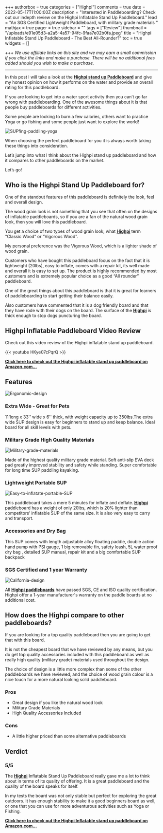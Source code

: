 +++
authorbox = true
categories = ["Highpi"]
comments = true
date = 2022-05-17T11:00:00Z
description = "Interested in Paddleboarding? Check out our indepth review on the Highpi Inflatable Stand Up Paddleboard."
lead = "An SGS Certified Lightweight Paddleboard, with military grade materials "
mathjax = true
pager = true
sidebar = ""
tags = ["Review"]
thumbnail = "/uploads/e91e05d3-a2a5-4a57-94fc-9faa7e02b0fa.jpeg"
title = "Highpi Inflatable Stand Up Paddleboard - The Best All-Rounder?"
toc = true
widgets = []

+++
_We use affiliate links on this site and we may earn a small commission if you click the links and make a purchase. There will be no additional fees added should you wish to make a purchase._

***

In this post I will take a look at the [**Highpi stand up Paddleboard**](https://www.amazon.com/Highpi-Inflatable-Accessories-Backpack-Non-Slip/dp/B08R38NVG6?crid=20MEHFTYVPCU2&keywords=highpi%2Binflatable%2Bstand%2Bup%2Bpaddle%2Bboard&qid=1652793543&sprefix=Highpi%2B%2Caps%2C148&sr=8-5&th=1&linkCode=ll1&tag=paddleboardmaster-20&linkId=50d2f276cf10dc7c735d3d54e86a4afb&language=en_US&ref_=as_li_ss_tl) and give my honest opinion on how it performs on the water and provide an overall rating for this paddleboard.

If you are looking to get into a water sport activity then you can’t go far wrong with paddleboarding. One of the awesome things about it is that people buy paddleboards for different activities.

Some people are looking to burn a few calories, others want to practice Yoga or go fishing and some people just want to explore the world!

![SUPfing-paddling-yoga](/uploads/f043e916-d1ae-415c-9f67-2c359bc1936b.jpeg "SUPfing-paddling-yoga")

When choosing the perfect paddleboard for you it is always worth taking these things into consideration.

Let’s jump into what I think about the Highpi stand up paddleboard and how it compares to other paddleboards on the market.

Let’s go!

## Who is the Highpi Stand Up Paddleboard for?

One of the standout features of this paddleboard is definitely the look, feel and overall design.

The wood grain look is not something that you see that often on the designs of inflatable paddleboards, so if you are a fan of the natural wood grain look, then you will love this paddleboard.

You get a choice of two types of wood grain look, what [**Highpi**](/categories/highpi/) term “Classic Wood” or “Vigorous Wood”.

My personal preference was the Vigorous Wood, which is a lighter shade of wood grain.

Customers who have bought this paddleboard focus on the fact that it is lightweight (20lbs), easy to inflate, comes with a repair kit, its well made and overall it is easy to set up.  The product is highly recommended by most customers and is extremely popular choice as a good “All rounder” paddleboard.

One of the great things about this paddleboard is that it is great for learners of paddleboarding to start getting their balance easily.

Also customers have commented that it is a dog friendly board and that they have rode with their dogs on the board.  The surface of the [**Highpi**](/categories/highpi/) is thick enough to stop dogs puncturing the board.

## Highpi Inflatable Paddleboard Video Review

Check out this video review of the Highpi inflatable stand up paddleboard.

{{< youtube HKye07cPqrQ >}}

[**Click here to check out the Highpi inflatable stand up paddleboard on Amazon.com…**](https://www.amazon.com/Highpi-Inflatable-Accessories-Backpack-Non-Slip/dp/B08R38NVG6?crid=20MEHFTYVPCU2&keywords=highpi%2Binflatable%2Bstand%2Bup%2Bpaddle%2Bboard&qid=1652793543&sprefix=Highpi%2B%2Caps%2C148&sr=8-5&th=1&linkCode=ll1&tag=paddleboardmaster-20&linkId=50d2f276cf10dc7c735d3d54e86a4afb&language=en_US&ref_=as_li_ss_tl)

## Features

![Ergonomic-design](/uploads/45830c29-6f94-42f7-9f97-e3c1089d441a.jpeg "Ergonomic-design")

### Extra Wide - Great for Pets

11'long x 33'' wide x 6'' thick, with weight capacity up to 350lbs.The extra wide SUP design is easy for beginners to stand up and keep balance. Ideal board for all skill levels with pets.

### Military Grade High Quality Materials

![Military-grade-materials](/uploads/d70135af-003d-4b55-b583-9ca3dac2abd0.jpeg "Military-grade-materials")

Made of the highest quality military grade material. Soft anti-slip EVA deck pad greatly improved stability and safety while standing. Super comfortable for long time SUP paddling kayaking.

### Lightweight Portable SUP

![Easy-to-inflatate-portable-SUP](/uploads/a2cd0180-a445-4a32-a458-b7157c816e01.jpeg "Easy-to-inflatate-portable-SUP")

This paddleboard takes a mere 5 minutes for inflate and deflate. [**Highpi**](/categories/highpi/) paddleboard has a weight of only 20lbs, which is 20% lighter than competitors’ inflatable SUP of the same size. It is also very easy to carry and transport.

### Accessories and Dry Bag

This SUP comes with length adjustable alloy floating paddle, double action hand pump with PSI gauge, 1 big removable fin, safety leash, 5L water proof dry bag , detailed SUP manual, repair kit and a big comfortable SUP backpack

### SGS Certified and 1 year Warranty

![California-design](/uploads/9c08cc0c-6c9e-448b-8b74-b38825c9ea8d.jpeg "California-design")

All [**Highpi paddleboards**](/categories/highpi/) have passed SGS, CE and ISO quality certification. Highpi offer a 1-year manufacturer's warranty on the paddle boards at no additional cost.

## How does the Highpi compare to other paddleboards?

If you are looking for a top quality paddleboard then you are going to get that with this board.

It is not the cheapest board that we have reviewed by any means, but you do get top quality accessories included with this paddleboard as well as really high quality (military grade) materials used throughout the design.

The choice of design is a little more complex than some of the other paddleboards we have reviewed, and the choice of wood grain colour is a nice touch for a more natural looking solid paddleboard.

### Pros

* Great design if you like the natural wood look
* Military Grade Materials
* High Quality Accessories Included

### Cons

* A little higher priced than some alternative paddleboards

## Verdict

### 5/5

The [**Highpi**](/categories/highpi/) Inflatable Stand Up Paddleboard really gave me a lot to think about in terms of its quality of offering.  It is a great paddleboard and the quality of the board speaks for itself.

In my tests the board was not only stable but perfect for exploring the great outdoors.  It has enough stability to make it a good beginners board as well, or one that you can use for more adventurous activities such as Yoga or Fishing.

[**Click here to check out the Highpi Inflatable stand up paddleboard on Amazon.com…**](https://www.amazon.com/Highpi-Inflatable-Accessories-Backpack-Non-Slip/dp/B08R38NVG6?crid=20MEHFTYVPCU2&keywords=highpi%2Binflatable%2Bstand%2Bup%2Bpaddle%2Bboard&qid=1652793543&sprefix=Highpi%2B%2Caps%2C148&sr=8-5&th=1&linkCode=ll1&tag=paddleboardmaster-20&linkId=50d2f276cf10dc7c735d3d54e86a4afb&language=en_US&ref_=as_li_ss_tl)